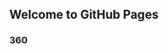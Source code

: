 ## Welcome to GitHub Pages

### 360

<script src="//360.vizor.io/scripts/embed.js" data-vizorurl="https://360.vizor.io/embed/v/d6ld" ></scrip
  
This is my beautiful babe River Holland, git gud, you wish you were this man.

***
